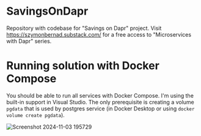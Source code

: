 # SavingsOnDapr

Repository with codebase for "Savings on Dapr" project. Visit https://szymonbernad.substack.com/ for a free access to "Microservices with Dapr" series.

# Running solution with Docker Compose

You should be able to run all services with Docker Compose. I'm using the built-in support in Visual Studio. 
The only prerequisite is creating a volume `pgdata` that is used by postgres service (in Docker Desktop or using `docker volume create pgdata`).

![Screenshot 2024-11-03 195729](https://github.com/user-attachments/assets/3a30295a-6d46-4df9-b00b-a0d0c0b11aad)
